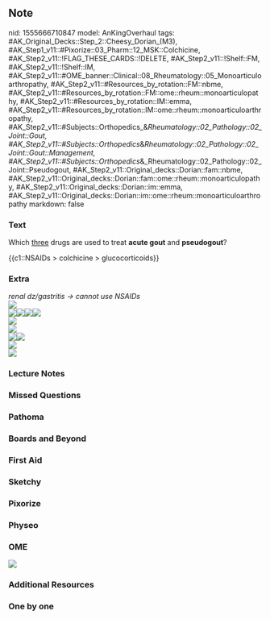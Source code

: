 ## Note
nid: 1555666710847
model: AnKingOverhaul
tags: #AK_Original_Decks::Step_2::Cheesy_Dorian_(M3), #AK_Step1_v11::#Pixorize::03_Pharm::12_MSK::Colchicine, #AK_Step2_v11::!FLAG_THESE_CARDS::!DELETE, #AK_Step2_v11::!Shelf::FM, #AK_Step2_v11::!Shelf::IM, #AK_Step2_v11::#OME_banner::Clinical::08_Rheumatology::05_Monoarticuloarthropathy, #AK_Step2_v11::#Resources_by_rotation::FM::nbme, #AK_Step2_v11::#Resources_by_rotation::FM::ome::rheum::monoarticulopathy, #AK_Step2_v11::#Resources_by_rotation::IM::emma, #AK_Step2_v11::#Resources_by_rotation::IM::ome::rheum::monoarticuloarthropathy, #AK_Step2_v11::#Subjects::Orthopedics_&_Rheumatology::02_Pathology::02_Joint::Gout, #AK_Step2_v11::#Subjects::Orthopedics_&_Rheumatology::02_Pathology::02_Joint::Gout::Management, #AK_Step2_v11::#Subjects::Orthopedics_&_Rheumatology::02_Pathology::02_Joint::Pseudogout, #AK_Step2_v11::Original_decks::Dorian::fam::nbme, #AK_Step2_v11::Original_decks::Dorian::fam::ome::rheum::monoarticulopathy, #AK_Step2_v11::Original_decks::Dorian::im::emma, #AK_Step2_v11::Original_decks::Dorian::im::ome::rheum::monoarticuloarthropathy
markdown: false

### Text
Which <u>three</u> drugs are used to treat <b>acute gout</b> and
<b>pseudogout</b>?
<div>
  {{c1::NSAIDs > colchicine > glucocorticoids}}
</div>

### Extra
<div>
  <div>
    <i>renal dz/gastritis → cannot use NSAIDs</i>
  </div>
</div>
<div>
  <i><img src="big_58a33e8ad2615.jpg" class="resizer"></i>
</div>
<div>
  <i><img src="paste-19194208845827.jpg" class="resizer"><img src=
  "paste-20886425960451.jpg" class="resizer"><img src=
  "paste-22041772163075%20(1).jpg" class="resizer"><img src=
  "paste-25404731555843.jpg" class="resizer"></i>
</div>
<div>
  <i><img src="paste-3888298317578241.jpg" class="resizer"></i>
</div>
<div>
  <i><img src="paste-3888311202480129.jpg" class="resizer"></i>
</div>
<div><img src="paste-11274289152003_1395802358422.jpg" class=
"resizer"><img src="paste-22110491640291.jpg" class=
"resizer"></div>
<div><img src="paste-903811442933761.jpg" class="resizer"></div>
<div><img src="paste-456937275654145.jpg" class="resizer"></div>

### Lecture Notes


### Missed Questions


### Pathoma


### Boards and Beyond


### First Aid


### Sketchy


### Pixorize


### Physeo


### OME
<div class="ome-widget">
  <a href=
  "https://onlinemeded.org/spa/rheumatology/monoarticuloarthropathy/acquire?ref=anki">
  <img src="_OME_AnkiFlashcards_Lesson_5.png"></a>
</div>

### Additional Resources


### One by one

